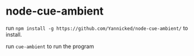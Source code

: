 # node-cue-ambient

run ```npm install -g https://github.com/Yannicked/node-cue-ambient/``` to install.

run ```cue-ambient``` to run the program
